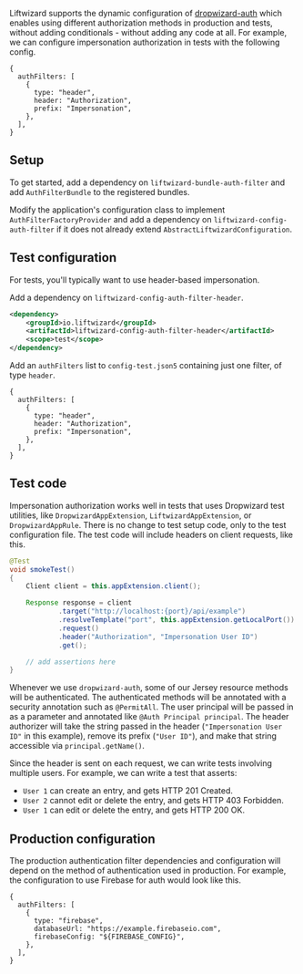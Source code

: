 Liftwizard supports the dynamic configuration of [dropwizard-auth](https://www.dropwizard.io/en/stable/manual/auth.html) which enables using different authorization methods in production and tests, without adding conditionals - without adding any code at all. For example, we can configure impersonation authorization in tests with the following config.

```json5
{
  authFilters: [
    {
      type: "header",
      header: "Authorization",
      prefix: "Impersonation",
    },
  ],
}
```

## Setup

To get started, add a dependency on `liftwizard-bundle-auth-filter` and add `AuthFilterBundle` to the registered bundles.

Modify the application's configuration class to implement `AuthFilterFactoryProvider` and add a dependency on `liftwizard-config-auth-filter` if it does not already extend `AbstractLiftwizardConfiguration`.

## Test configuration

For tests, you'll typically want to use header-based impersonation.

Add a dependency on `liftwizard-config-auth-filter-header`.

```xml
<dependency>
    <groupId>io.liftwizard</groupId>
    <artifactId>liftwizard-config-auth-filter-header</artifactId>
    <scope>test</scope>
</dependency>
```

Add an `authFilters` list to `config-test.json5` containing just one filter, of type `header`.

```json5
{
  authFilters: [
    {
      type: "header",
      header: "Authorization",
      prefix: "Impersonation",
    },
  ],
}
```

## Test code

Impersonation authorization works well in tests that uses Dropwizard test utilities, like `DropwizardAppExtension`, `LiftwizardAppExtension`, or `DropwizardAppRule`. There is no change to test setup code, only to the test configuration file. The test code will include headers on client requests, like this.

```java
@Test
void smokeTest()
{
    Client client = this.appExtension.client();

    Response response = client
            .target("http://localhost:{port}/api/example")
            .resolveTemplate("port", this.appExtension.getLocalPort())
            .request()
            .header("Authorization", "Impersonation User ID")
            .get();

    // add assertions here
}
```

Whenever we use `dropwizard-auth`, some of our Jersey resource methods will be authenticated. The authenticated methods will be annotated with a security annotation such as `@PermitAll`. The user principal will be passed in as a parameter and annotated like `@Auth Principal principal`. The header authorizer will take the string passed in the header (`"Impersonation User ID"` in this example), remove its prefix (`"User ID"`), and make that string accessible via `principal.getName()`.

Since the header is sent on each request, we can write tests involving multiple users. For example, we can write a test that asserts:

- `User 1` can create an entry, and gets HTTP 201 Created.
- `User 2` cannot edit or delete the entry, and gets HTTP 403 Forbidden.
- `User 1` can edit or delete the entry, and gets HTTP 200 OK.

## Production configuration

The production authentication filter dependencies and configuration will depend on the method of authentication used in production. For example, the configuration to use Firebase for auth would look like this.

```json5
{
  authFilters: [
    {
      type: "firebase",
      databaseUrl: "https://example.firebaseio.com",
      firebaseConfig: "${FIREBASE_CONFIG}",
    },
  ],
}
```
